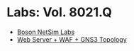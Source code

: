 # Labs: Vol. 8021.Q
* [Boson NetSim Labs](https://github.com/nickbruggen90/Boson-Network-Labs)
* [Web Server + WAF + GNS3 Topology](https://github.com/nickbruggen90/LabsVol8021Q/blob/main/Web_Server_WAF_GNS3_Topology.md)

